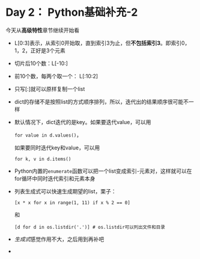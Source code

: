 <!--
 * @Author: sunyz
 * @Date: 2019-07-26 14:29:10
 * @LastEditors: sunyz
 * @LastEditTime: 2019-07-26 17:48:28
 * @Description: content
 -->

# Day 2： Python基础补充-2

今天从**高级特性**章节继续开始看

- L[0:3]表示，从索引0开始取，直到索引3为止，但**不包括索引3**。即索引0，1，2，正好是3个元素
- 切片后10个数：L[-10:]
- 前10个数，每两个取一个： L[:10:2]
- 只写[:]就可以原样复制一个list
- dict的存储不是按照list的方式顺序排列，所以，迭代出的结果顺序很可能不一样
- 默认情况下，dict迭代的是key。如果要迭代value，可以用
  
  `for value in d.values()`，
  
  如果要同时迭代key和value，可以用
  
  `for k, v in d.items()`
- Python内置的`enumerate`函数可以把一个list变成索引-元素对，这样就可以在for循环中同时迭代索引和元素本身
- 列表生成式可以快速生成期望的list，栗子：
    
  `[x * x for x in range(1, 11) if x % 2 == 0]`

  和

  `[d for d in os.listdir('.')] # os.listdir可以列出文件和目录`

- *生成式*感觉作用不大，之后用到再补吧
- 